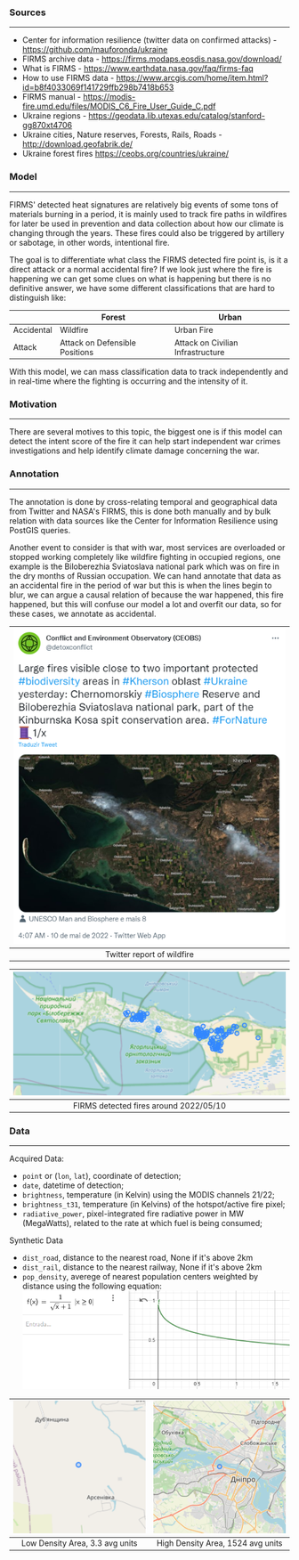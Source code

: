 ### Sources
---
* Center for information resilience (twitter data on confirmed attacks) - https://github.com/mauforonda/ukraine
* FIRMS archive data - https://firms.modaps.eosdis.nasa.gov/download/
* What is FIRMS - https://www.earthdata.nasa.gov/faq/firms-faq
* How to use FIRMS data - https://www.arcgis.com/home/item.html?id=b8f4033069f141729ffb298b7418b653
* FIRMS manual - https://modis-fire.umd.edu/files/MODIS_C6_Fire_User_Guide_C.pdf
* Ukraine regions - https://geodata.lib.utexas.edu/catalog/stanford-gg870xt4706
* Ukraine cities, Nature reserves, Forests, Rails, Roads - http://download.geofabrik.de/
* Ukraine forest fires https://ceobs.org/countries/ukraine/

### Model
---
FIRMS' detected heat signatures are relatively big events of some tons of materials burning in a period, it is mainly used to track fire paths in wildfires for later be used in prevention and data collection about how our climate is changing through the years. These fires could also be triggered by artillery or sabotage, in other words, intentional fire.

The goal is to differentiate what class the FIRMS detected fire point is, is it a direct attack or a normal accidental fire? If we look just where the fire is happening we can get some clues on what is happening but there is no definitive answer, we have some different classifications that are hard to distinguish like:

|          |Forest                        |Urban                            |
|---       |---                           |---                              |
|Accidental|Wildfire                      |Urban Fire                       |
|Attack    |Attack on Defensible Positions|Attack on Civilian Infrastructure|

With this model, we can mass classification data to track independently and in real-time where the fighting is occurring and the intensity of it.

### Motivation
---
There are several motives to this topic, the biggest one is if this model can detect the intent score of the fire it can help start independent war crimes investigations and help identify climate damage concerning the war.

### Annotation
---
The annotation is done by cross-relating temporal and geographical data from Twitter and NASA's FIRMS, this is done both manually and by bulk relation with data sources like the Center for Information Resilience using PostGIS queries.

Another event to consider is that with war, most services are overloaded or stopped working completely like wildfire fighting in occupied regions, one example is the Biloberezhia Sviatoslava national park which was on fire in the dry months of Russian occupation. We can hand annotate that data as an accidental fire in the period of war but this is when the lines begin to blur, we can argue a causal relation of because the war happened, this fire happened, but this will confuse our model a lot and overfit our data, so for these cases, we annotate as accidental.

| ![national-park-on-fire-twitter](./docs/BiloberezhiaSviatoslavaTwitter.PNG) |
|:--:|
| Twitter report of wildfire |

| ![national-park-on-fire-firms](./docs/BiloberezhiaSviatoslavaFIRMS.PNG) |
|:--:|
| FIRMS detected fires around 2022/05/10 |

### Data
---
Acquired Data:
- `point` or (`lon`, `lat`), coordinate of detection;
- `date`, datetime of detection;
- `brightness`, temperature (in Kelvin) using the MODIS channels 21/22;
- `brightness_t31`, temperature (in Kelvins) of the hotspot/active fire pixel;
- `radiative_power`, pixel-integrated fire radiative power in MW (MegaWatts), related to the rate at which fuel is being consumed;

Synthetic Data
- `dist_road`, distance to the nearest road, None if it's above 2km
- `dist_rail`, distance to the nearest railway, None if it's above 2km
- `pop_density`, averege of nearest population centers weighted by distance using the following equation:
![InverseSqrCube](./docs/InverseSqrCube.png)

| ![LowDensity](./docs/LowDensity.PNG) | ![HighDensity](./docs/HighDensity.PNG) |
|:--:|:--:|
| Low Density Area, 3.3 avg units | High Density Area, 1524 avg units |
